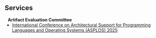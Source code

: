 ## Services

<h4 style="margin:0 10px 0;">Artifact Evaluation Committee</h4>

<!-- https://sites.google.com/view/asplos25aec/home -->
<ul style="margin:0 0 5px;">
  <li><a href="https://www.asplos-conference.org/asplos2025/"><autocolor>International Conference on Architectural Support for Programming Languages and Operating Systems (ASPLOS) 2025</autocolor></a></li>
</ul>